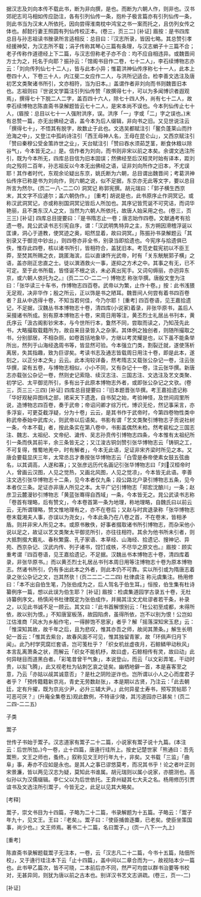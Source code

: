 <!-- { "loadSidebar": true } -->
据汉志及刘向本传不载此书，断为非向撰，是也。而断为六朝人作，则非也。汉书郊祀志司马相如传应劭注，各有引列仙传一条，抱朴子极言篇亦有引列仙传一条，则此书当为汉末人所依托，因向尝得淮南枕中鸿宝之书一案而托之，且仿列女传之体也。郝懿行妻王照圆有列仙传校正本。(卷三，页三二)
[补证]
眉按：是书四库总目与孙志祖读书脞录所言适相反：总目曰：『汉志所录，皆因七略。其总赞引孝经援神契，为汉志所不载；涓子传称其琴心三篇有条理，与汉志蜎子十三篇不合；老子传称作道德经上下二篇，与汉志但称老子亦不合：均不应自相违异。或魏晋间方士为之，托名于向耶？振孙云：「馆阁书目作二卷，七十二人」，李石续博物志亦云：「刘向传列仙七十二人」，皆与此本小异；惟葛洪神仙传序称七十一人，此本上卷四十人，下卷三十人，内江斐二女应作二人，与洪所记适合。检李善文选注及唐初艺文类聚诸书所引，文亦相符，当为旧本。』盖谓作者非刘向而书则魏晋旧本也。志祖则曰『世说文学篇注引列仙传赞「故撰得七十，可以为多闻博识者遐观焉」，撰得七十下脱二人二字，盖百四十六人，除七十四人外，尚有七十二人，故李石续博物志陈直斋书录解题皆云七十二人，是宋本尚不误也。今本列仙传止七十人，(眉按：总目以七十一人强附洪序，误。洪序「一」字或「二」字之误也。)末有总赞一篇，亦无出佛经之语，盖今本为后人缀辑，非向书之旧。又见世说注云「撰得七十」，不悟其有脱字，故数止于此也。文选吴都赋注引「鳌负蓬莱山而抃沧海之中」，又登江中孤屿诗注引「西王母神人名，王母在昆仑山」，又西京赋注引「赞曰秦穆公受金策祚世之业」，天台赋注引「赞曰吞水须茹芝茎，断食休粮以除谷气」，今本皆无之。』是。信作者为刘向，而书则非宋以前之本矣。余谓文选注所引，既为今本所无，四库总目信为旧本固误；然佛经至后汉桓灵时始有译本，距刘向之殁将二百年，孙志祖反以今本无出佛经之语，证非刘向所作之旧本，不尤误耶！其作者时代，东观余论疑出东京，姚氏断为六朝，总目谓出魏晋间；考葛洪神仙传序已称是书为刘向作，则六朝之说，似不足据，东京亦无此等文字，要以总目所言为然尔。(页二一八-二二○)
洞冥记
称郭宪撰。胡元瑞曰：「郭子横生西京末，其文字不应遽尔；盖六朝伪作。」
[重考]
胡说是也，此书原序止作洞冥记。或称汉武洞冥记，亦或称别国洞冥记皆后人所加也。其序记皆荒诞不可究诘，而词华艳丽，且不类东汉人之文，当然为六朝人所依托，故唐人始采用之也。(卷三，页三三)
[补证]
四库总目提要曰：『是书隋志止一卷；唐志始作四卷。文献通考有拾遗一卷。晁公武读书志引宪自序，谓：「汉武明隽特异之主，东方朔因滑稽浮诞以匡谏，洞心于道教，使冥迹之奥，昭然显着，故曰洞冥。」陈振孙书录解题云「其别录又于御览中钞出」，则四卷亦非全书，别录当即拾遗也。今宪序与拾遗俱已佚，惟存此四卷，核以诸书所引，皆相符合，盖犹旧本。考范史载宪初以不臣王莽，至焚其所赐之衣，跳匿海滨，后以直谏忤光武帝，时有「关东觥觥郭子横」之语，盖亦刚正忠直之士。徒以潠酒救火一事，遂抑之方术之中。其事之有无，已不可定。至于此书所载，皆怪诞不根之谈，未必真出宪手。又词句缛丽，亦迥异东京，或六朝人依托为之。』(页二二○-二二一)
博物志
称张华撰。唐殷文奎为注曰：「张华读三十车书，作博物志四百卷。武帝以为繁，止作十卷。」按：此书浅猥无足观，决非华作；殷之所云，正以饰是书之陋耳。魏晋间人何尝有着书四百卷者？且从中选得十卷，不知当若何佳，今乃尔耶！
[重考]
四百卷语，见王嘉拾遗记，不足据，汉魏丛书本博物志十卷，清四库(小说家)着录，非张华原书，盖后人采掇诸书所成。别有原本博物志十卷，宋周日用等注，黄丕烈士礼居丛书刊本，黄氏序云「汲古阁影钞宋本，与今世所行本，敻然不同，尝取而读之，乃知茂先此书，大略撮取载籍所为，故自来目录皆入之杂家。其体例之独创者，则随所撮取之书，分别部居，不相杂厕，如卷首括地象毕，方继以考灵耀是也，以下虽不能条举所出，然列于山海经逸周书等，皆显然可验。今本强立门类，割裂迁就，遂使荡析离居，失其指趣，致为巨谬矣。考读书志及通志皆载周日用注十卷，即是此本，遂刻之，以正分本之失」云云。此本洵较详备，然考隋志又载张公杂记一卷，注云张华撰，梁有五卷，与博物志相似，小小不同，又有杂记十一卷，注云张华撰。新唐志亦载张公杂记一卷，然则史记索隐、续汉志注、三国志注、文选注及艺文类聚、初学记、太平御览所引，多有出于此原本博物志外者，或即张公杂记之文欤。(卷三，页三三-三四)
[补证]
四库总目提要曰：『旧本题晋张华撰。考王嘉拾遗记称「华好观秘异图纬之部，捃采天下遗逸，自书契之始，考验神怪，及世间闾里所说，造博物志四百卷，奏于武帝；帝诏问卿才综万代，博识无伦，然记事采言，亦多浮妄，可更芟截浮疑，分为十卷」云云，是其书作于武帝时，今第四卷物性类中称武帝泰始中武库火，则武帝以后语矣。书影有谓「艺文类聚引博物志子贡说社树一条，今本不载」者，按此条实在第八卷中，书影盖偶然未检。然考裴松之三国志注、魏志、太祖纪、文帝纪、濊传、吴志孙贲传引博物志四条，今本惟有太祖纪所引一条而佚其前半，余三条皆无之；又江浚古铜剑赞引张华博物志云「铸铜之工，不可复得，惟蜀地羌中，时有解者」，今本无此语，足证非宋齐梁时所见之本。又唐会要载显庆三年，太常丞吕才奏按张华博物志云「白雪是泰帝使素女鼓五弦曲名，以其调高，人遂和寡」；又张彦远历代名画记引张华博物志曰「刘汉桓帝时人，曾画云汉图，人见之觉热，又画北风图，人见之觉凉」，今本皆无此语。李善注文选引张华博物志十二条，见今本者仅九条；段公路北户录引博物志五条，见今本者仅三条。足证亦非唐人所见之本。太平广记引博物志「郑宏沈酿川」一条；赵彦卫云麓漫钞引博物志「黄蓝张骞得自西域」一条，今本皆无之。晁公武读书志称「卷首有理略，后有赞文」，今本卷首第一条为地理，称地理略，自魏氏曰以前云云，无所谓理略，赞文惟地理有之，亦不在卷后；又赵与时宾退录称「张华博物志卷末载湘夫人事，亦误以为尧女」，今本此条乃在八卷之首，不在卷末，皆相矛盾。则并非宋人所见之本。或原书散佚，好事者掇取诸书所引博物志，而杂采他小说以足之，故证以艺文类聚太平御览所引，亦往往相符。其余为他书所未引者，则大抵剽掇大戴礼、春秋繁露、孔子家语、本草经、山海经、拾遗记、搜神记、异苑、西京杂记、汉武内传、列子诸书，饾饤成帙，不尽华之原文也。』眉按：顾实重考谓『四百卷语，见王嘉拾遗记，不足据。汉魏丛书本博物志十卷，清四库着录，非张华原书。』而以黄丕烈士礼居丛书刊本周日用等注博物志十卷为原本博物志。然诸书所引，仍有多出此本之外者，则此本仍不可靠。实以所引或为隋唐志着录之张公杂记之文，岂其然欤！(页二二二-二二四)
杜律虞注
称元虞集注。杨用修曰：「本不出自伯生笔，乃张伯成为之，后人驾名于伯生耳。」恒按，伯生集有杜诗纂例序一篇，想以此误为伯生耶？
[补证]
眉按：检虞集道园学古录五十卷，无杜诗纂例序文。杨慎闲书杜律既定为张伯成作，并揭其注文尤纰谬者若干条，补录之，以见此书诚不足一顾云。其文曰：『此书首解恨别云：「杜公初至成都，未得所依，故以别为恨。」不知唐室板荡，故园陷虏，虽得所依，岂不以别为恨！公岂如江估淮商「风水为乡船作宅，一得醉饱不思家」者乎？解「摇落深知宋玉悲」云：「惟深知其故，故千年之后，且为悲叹，惟其亦吾之师，故闵其萧条。」解生长明妃一首云：「惟其去紫台，故春风面不可见，惟其独留青冢，故「环佩声归月下闻」。此乃村学究腐烂套语，岂可笺杜乎？「织女机丝虚夜月，石鲸鳞甲动秋风」本言乱离萧条之状，而解云「织女不能机杼，故曰虚，石鲸相传有灵，故曰动」此何异瞇目而道黑白者。「彩笔昔曾干气象」，本说登山，而云「以文彩弄笔，干动时贵，以拟飞腾」，此又视老杜为钻刺乞哀之徒矣。幽栖地僻一首，本是喜客至之意，乃云「亦姑以觇其诚意否」？是杜之阴险逆诈也。岂所谓以小人之心而度君子者乎？「预传籍籍新京兆，青史无劳数赵张」，本是期以古贤，乃注云：「此去朝廷，定有升擢，既为京兆少尹，必升三辅大尹。」此何异星士寿书，预写赏帖耶？可恶可厌？』(升庵全集卷五)观此数例，不特诬少陵，其污道园亦已甚矣！(页二二四-二二五)









子类

鬻子

世传子书始于鬻子。汉志道家有鬻子二十二篇，小说家有鬻子说十九篇。(本注云：后世所加。)今一卷，止十四篇，唐逄行珪所上。按史记楚世家「熊通曰：吾先鬻熊，文王之师也，蚤终。」叙称见文王时行年九十，非矣。又书载「三监」「曲阜」事，寿亦不应如是永也。是其人之事已谬悠莫考，而况其书乎！论之者叶正则宋景濂，皆以两见汉志为疑，莫知此书谁属。胡元瑞则以属小说家，亦臆测也。高似孙以为汉儒缀辑。李仁父以为后世依托。王弇州疑其七大夫之名。杨用修历引贾谊书及文选注所引鬻子，今皆无之，此足以见其大略矣。

[考释]

鬻子，崇文书目为十四篇，子略为二十二篇，书录解题为十五篇。子略云：「鬻子年九十，见文王。王曰：『老矣』。鬻子曰：『使臣捕兽逐麋，已老矣。使臣坐策国事，尚少也。』文王师焉。著书二十二篇，名曰鬻子。」(页一八下-一九上)

[重考]

陈直斋书录解题载鬻子无注本，一卷，云「汉志凡二十二篇，今书十五篇，陆佃所校」，又于逄行珪注本下云「止十四篇」，盖中间以二章合而为一，故视陆本少一篇也。此书甲乙篇次，皆不可晓，二本前后亦不同，然严可均尝以群书治要等书校对，无甚异同，则犹为唐以前之古本也。别详汉书艺文志讲疏。(卷三，页一-二)

[补证]

